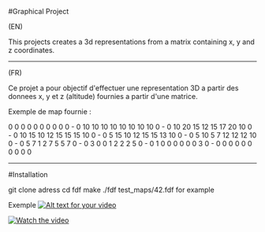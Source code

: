 #Graphical Project

(EN)

This projects creates a 3d representations from a matrix containing x, y and z coordinates.


---------------------------------------------------------------
(FR)

Ce projet a pour objectif d'effectuer une representation 3D a partir des donnees x, y et z (altitude) fournies a partir d'une matrice.

Exemple de map fournie :

0  0  0  0  0  0  0  0  0  0 -
0 10 10 10 10 10 10 10 10  0 -
0 10 20 15 12 15 17 20 10  0 -
0 10 15 10 12 15 15 15 10  0 -
0  5 15 10 12 15 15 13 10  0 -
0  5 10  5  7 12 12 12 10  0 -
0  5  7  1  2  7  5  5  7  0 -
0  3  0  0  1  2  2  2  5  0 -
0  1  0  0  0  0  0  0  3  0 -
0  0  0  0  0  0  0  0  0  0

----------------------------------------------------------------------------
#Installation

git clone adress 
cd fdf
make
./fdf test_maps/42.fdf for example


Exemple
[![Alt text for your video](https://www.youtube.com/watch?v=H8QbKCzpmxM)](https://www.youtube.com/watch?v=H8QbKCzpmxM)


[![Watch the video](https://raw.github.com/GabLeRoux/WebMole/master/ressources/WebMole_Youtube_Video.png)](https://www.youtube.com/watch?v=H8QbKCzpmxM)

